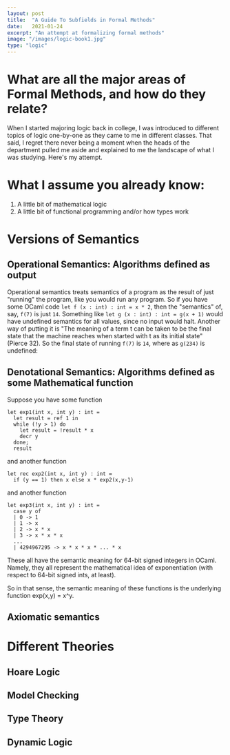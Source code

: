 ```yaml
---
layout: post
title:  "A Guide To Subfields in Formal Methods"
date:   2021-01-24
excerpt: "An attempt at formalizing formal methods"
image: "/images/logic-book1.jpg"
type: "logic"
---
```


# What are all the major areas of Formal Methods, and how do they relate?

When I started majoring logic back in college, I was introduced to different
topics of logic one-by-one as they came to me in different classes. That said,
I regret there never being a moment when the heads of the department pulled
me aside and explained to me the landscape of what I was studying. Here's my
attempt.

# What I assume you already know:

1. A little bit of mathematical logic
2. A little bit of functional programming and/or how types work

# Versions of Semantics

## Operational Semantics: Algorithms defined as output
Operational semantics treats semantics of a program as the result of just
"running" the program, like you would run any program. So if you have some
OCaml code `let f (x : int) : int = x * 2`, then the "semantics" of, say,
`f(7)` is just `14`.
Something like `let g (x : int) : int = g(x + 1)` would have undefined semantics
for all values, since no input would halt. Another way of putting it is
"The meaning of a term t can be taken to be the final state
that the machine reaches when started with t as its initial state" (Pierce 32).
So the final state of running `f(7)` is `14`, where as `g(234)` is undefined:

## Denotational Semantics: Algorithms defined as some Mathematical function
Suppose you have some function
```
let exp1(int x, int y) : int =
  let result = ref 1 in
  while (!y > 1) do
    let result = !result * x
    decr y
  done;
  result
```
and another function
```
let rec exp2(int x, int y) : int =
  if (y == 1) then x else x * exp2(x,y-1)
```
and another function
```
let exp3(int x, int y) : int =
  case y of
  | 0 -> 1
  | 1 -> x
  | 2 -> x * x
  | 3 -> x * x * x
  ...
  | 4294967295 -> x * x * x * ... * x  
```
These all have the semantic meaning for 64-bit signed integers in OCaml.
Namely, they all represent the mathematical idea of exponentiation (with respect
to 64-bit signed ints, at least).

So in that sense, the semantic meaning of these functions is the underlying
function exp(x,y) = x^y.

## Axiomatic semantics

# Different Theories

## Hoare Logic

## Model Checking

## Type Theory

## Dynamic Logic

